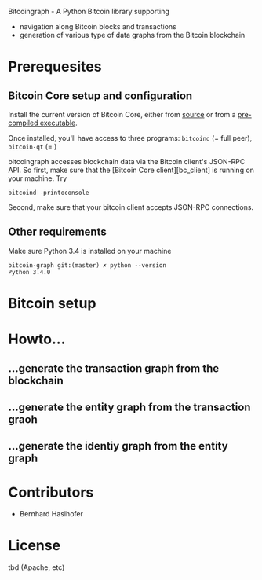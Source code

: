 Bitcoingraph - A Python Bitcoin library supporting
* navigation along Bitcoin blocks and transactions
* generation of various type of data graphs from the Bitcoin blockchain

# Prerequesites

## Bitcoin Core setup and configuration

Install the current version of Bitcoin Core, either from [source](https://github.com/bitcoin/bitcoin) or from a [pre-compiled executable](https://bitcoin.org/en/download).

Once installed, you'll have access to three programs: `bitcoind` (= full peer), `bitcoin-qt` (= )


bitcoingraph accesses blockchain data via the Bitcoin client's JSON-RPC
API. So first, make sure that the [Bitcoin Core client][bc_client] is running on your machine. Try

    bitcoind -printoconsole

Second, make sure that your bitcoin client accepts JSON-RPC connections.


## Other requirements

Make sure Python 3.4 is installed on your machine

    bitcoin-graph git:(master) ✗ python --version
    Python 3.4.0

# Bitcoin setup


# Howto...


## ...generate the transaction graph from the blockchain


## ...generate the entity graph from the transaction graoh


## ...generate the identiy graph from the entity graph


# Contributors

* Bernhard Haslhofer

# License

tbd (Apache, etc)


[bc_core]: https://github.com/bitcoin/bitcoin "Bitcoin Core"
